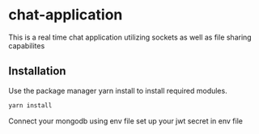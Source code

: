 # chat-application

This is a real time chat application utilizing sockets as well as file sharing capabilites

## Installation

Use the package manager yarn install to install required modules.

```bash
yarn install
```

Connect your mongodb using env file
set up your jwt secret in env file
